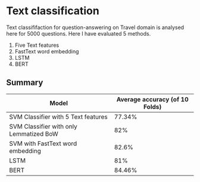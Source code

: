 # Text classification

Text classififaction for question-answering on Travel domain is analysed here for 5000 questions. Here I have evaluated 5 methods. <br/>
1. Five Text features
2. FastText word embedding
3. LSTM
4. BERT

## Summary
|  Model |  Average accuracy (of 10 Folds) |
|---|---|
|SVM Classifier with 5 Text features   |77.34%|
|SVM Classifier with only Lemmatized BoW   |  82% |
|SVM with FastText word embedding   | 82.6%  |
|LSTM   | 81%  |
|BERT   | 84.46%   |
